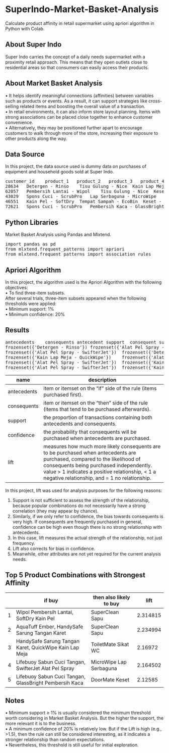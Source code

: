 # SuperIndo-Market-Basket-Analysis
Calculate product affinity in retail supermarket using apriori algorithm in Python with Colab.

## About Super Indo
Super Indo carries the concept of a daily needs supermarket with a proximity retail approach. This means that they open outlets close to residential areas so that consumers can easily access their products.

## About Market Basket Analysis
• It helps identify meaningful connections (affinities) between variables such as products or events. As a result, it can support strategies like cross-selling related items and boosting the overall value of a transaction.  
• In retail environments, it can also inform store layout planning. Items with strong associations can be placed close together to enhance customer convenience.  
• Alternatively, they may be positioned further apart to encourage customers to walk through more of the store, increasing their exposure to other products along the way.

## Data Source
In this project, the data source used is dummy data on purchases of equipment and household goods sold at Super Indo.
<pre>customer_id	product_1	product_2	product_3	product_4	product_5	product_6	product_7
28634	Detergen - Rinso	Tisu Gulung - Nice	Kain Lap Meja - QuickWipe	Ember - AquaTuff			
62057	Pembersih Lantai - Wipol	Tisu Gulung - Nice	Keset - DoorMate	Pel Lantai - KleanPro			
43029	Spons Cuci - ScrubPro	Lap Serbaguna - MicroWipe					
46551	Kain Pel - SoftDry	Tempat Sampah - EcoBin	Keset - DoorMate				
72621	Spons Cuci - ScrubPro	Pembersih Kaca - GlassBright	Sabun Cuci Tangan - Lifebuoy</pre>

## Python Libraries
Market Basket Analysis using Pandas and Mlxtend.
<pre>import pandas as pd
from mlxtend.frequent_patterns import apriori
from mlxtend.frequent_patterns import association_rules</pre>

## Apriori Algorithm
In this project, the algorithm used is the Apriori Algorithm with the following objectives:  
• To find three-item subsets.  
After several trials, three-item subsets appeared when the following thresholds were applied:  
• Minimum support: 1%  
• Minimum confidence: 20%

## Results
<pre>antecedents	consequents	antecedent support	consequent support	support	confidence	lift	representativity	leverage	conviction	zhangs_metric	jaccard	certainty	kulczynski
frozenset({'Detergen - Rinso'})	frozenset({'Alat Pel Spray - SwifterJet'})	0.254	0.228	0.068	0.267716535	1.174195331	1	0.010088	1.054236559	0.198864532	0.164251208	0.051446289	0.282981075
frozenset({'Alat Pel Spray - SwifterJet'})	frozenset({'Detergen - Rinso'})	0.228	0.254	0.068	0.298245614	1.174195331	1	0.010088	1.06305	0.192167022	0.164251208	0.059310475	0.282981075
frozenset({'Kain Lap Meja - QuickWipe'})	frozenset({'Alat Pel Spray - SwifterJet'})	0.226	0.228	0.048	0.212389381	0.931532371	1	-0.003528	0.980179775	-0.086725664	0.118226601	-0.02022101	0.211457848
frozenset({'Alat Pel Spray - SwifterJet'})	frozenset({'Kain Lap Meja - QuickWipe'})	0.228	0.226	0.048	0.210526316	0.931532371	1	-0.003528	0.9804	-0.08693081	0.118226601	-0.01999184	0.211457848
frozenset({'Alat Pel Spray - SwifterJet'})	frozenset({'Kain Pel - SoftDry'})	0.228	0.254	0.07	0.307017544	1.208730488	1	0.012088	1.076506329	0.223686158	0.169902913	0.071069094	0.291304048</pre>
| name | description |
| --- | --- |
| antecedents | item or itemset on the “if” side of the rule (items purchased first). |
| consequents | item or itemset on the “then” side of the rule (items that tend to be purchased afterwards). |
| support | the proportion of transactions containing both antecedents and consequents. |
| confidence | the probability that consequents will be purchased when antecedents are purchased. |
| lift | measures how much more likely consequents are to be purchased when antecedents are purchased, compared to the likelihood of consequents being purchased independently. value > 1 indicates a positive relationship, < 1 a negative relationship, and = 1 no relationship. |

In this project, lift was used for analysis purposes for the following reasons:
1. Support is not sufficient to assess the strength of the relationship, because popular combinations do not necessarily have a strong correlation (they may appear by chance).
2. Similarly, if we only refer to confidence, the bias towards consequents is very high. If consequents are frequently purchased in general, confidence can be high even though there is no strong relationship with antecedents.
3. In this case, lift measures the actual strength of the relationship, not just frequency.
4. Lift also corrects for bias in confidence.
5. Meanwhile, other attributes are not yet required for the current analysis needs.

## Top 5 Product Combinations with Strongest Affinity
| | if buy | then also likely to buy | lift |
| --- | --- | --- | --- |
| 1 | Wipol Pembersih Lantai, SoftDry Kain Pel | SuperClean Sapu | 2.314815 |
| 2 | AquaTuff Ember, HandySafe Sarung Tangan Karet | SuperClean Sapu | 2.234994 |
| 3 | HandySafe Sarung Tangan Karet, QuickWipe Kain Lap Meja | ToiletMate Sikat WC | 2.16972 |
| 4 | Lifebuoy Sabun Cuci Tangan, SwifterJet Alat Pel Spray | MicroWipe Lap Serbaguna | 2.164502 |
| 5 | Lifebuoy Sabun Cuci Tangan, GlassBright Pembersih Kaca | DoorMate Keset | 2.12585 |

## Notes
• Minimum support ≥ 1% is usually considered the minimum threshold worth considering in Market Basket Analysis. But the higher the support, the more relevant it is to the business.  
• A minimum confidence of 20% is relatively low. But if the Lift is high (e.g., >1.5), then the rule can still be considered interesting, as it indicates a stronger relationship than random expectations.  
• Nevertheless, this threshold is still useful for initial exploration.

